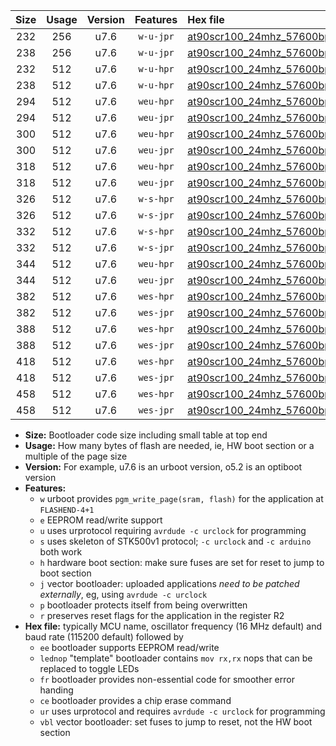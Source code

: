 |Size|Usage|Version|Features|Hex file|
|:-:|:-:|:-:|:-:|:--|
|232|256|u7.6|`w-u-jpr`|[at90scr100_24mhz_57600bps_ur_vbl.hex](https://raw.githubusercontent.com/stefanrueger/urboot/main/bootloaders/at90scr100/fcpu_24mhz/57600_bps/at90scr100_24mhz_57600bps_ur_vbl.hex)|
|238|256|u7.6|`w-u-jpr`|[at90scr100_24mhz_57600bps_lednop_ur_vbl.hex](https://raw.githubusercontent.com/stefanrueger/urboot/main/bootloaders/at90scr100/fcpu_24mhz/57600_bps/at90scr100_24mhz_57600bps_lednop_ur_vbl.hex)|
|232|512|u7.6|`w-u-hpr`|[at90scr100_24mhz_57600bps_ur.hex](https://raw.githubusercontent.com/stefanrueger/urboot/main/bootloaders/at90scr100/fcpu_24mhz/57600_bps/at90scr100_24mhz_57600bps_ur.hex)|
|238|512|u7.6|`w-u-hpr`|[at90scr100_24mhz_57600bps_lednop_ur.hex](https://raw.githubusercontent.com/stefanrueger/urboot/main/bootloaders/at90scr100/fcpu_24mhz/57600_bps/at90scr100_24mhz_57600bps_lednop_ur.hex)|
|294|512|u7.6|`weu-hpr`|[at90scr100_24mhz_57600bps_ee_ur.hex](https://raw.githubusercontent.com/stefanrueger/urboot/main/bootloaders/at90scr100/fcpu_24mhz/57600_bps/at90scr100_24mhz_57600bps_ee_ur.hex)|
|294|512|u7.6|`weu-jpr`|[at90scr100_24mhz_57600bps_ee_ur_vbl.hex](https://raw.githubusercontent.com/stefanrueger/urboot/main/bootloaders/at90scr100/fcpu_24mhz/57600_bps/at90scr100_24mhz_57600bps_ee_ur_vbl.hex)|
|300|512|u7.6|`weu-hpr`|[at90scr100_24mhz_57600bps_ee_lednop_ur.hex](https://raw.githubusercontent.com/stefanrueger/urboot/main/bootloaders/at90scr100/fcpu_24mhz/57600_bps/at90scr100_24mhz_57600bps_ee_lednop_ur.hex)|
|300|512|u7.6|`weu-jpr`|[at90scr100_24mhz_57600bps_ee_lednop_ur_vbl.hex](https://raw.githubusercontent.com/stefanrueger/urboot/main/bootloaders/at90scr100/fcpu_24mhz/57600_bps/at90scr100_24mhz_57600bps_ee_lednop_ur_vbl.hex)|
|318|512|u7.6|`weu-hpr`|[at90scr100_24mhz_57600bps_ee_lednop_fr_ur.hex](https://raw.githubusercontent.com/stefanrueger/urboot/main/bootloaders/at90scr100/fcpu_24mhz/57600_bps/at90scr100_24mhz_57600bps_ee_lednop_fr_ur.hex)|
|318|512|u7.6|`weu-jpr`|[at90scr100_24mhz_57600bps_ee_lednop_fr_ur_vbl.hex](https://raw.githubusercontent.com/stefanrueger/urboot/main/bootloaders/at90scr100/fcpu_24mhz/57600_bps/at90scr100_24mhz_57600bps_ee_lednop_fr_ur_vbl.hex)|
|326|512|u7.6|`w-s-hpr`|[at90scr100_24mhz_57600bps.hex](https://raw.githubusercontent.com/stefanrueger/urboot/main/bootloaders/at90scr100/fcpu_24mhz/57600_bps/at90scr100_24mhz_57600bps.hex)|
|326|512|u7.6|`w-s-jpr`|[at90scr100_24mhz_57600bps_vbl.hex](https://raw.githubusercontent.com/stefanrueger/urboot/main/bootloaders/at90scr100/fcpu_24mhz/57600_bps/at90scr100_24mhz_57600bps_vbl.hex)|
|332|512|u7.6|`w-s-hpr`|[at90scr100_24mhz_57600bps_lednop.hex](https://raw.githubusercontent.com/stefanrueger/urboot/main/bootloaders/at90scr100/fcpu_24mhz/57600_bps/at90scr100_24mhz_57600bps_lednop.hex)|
|332|512|u7.6|`w-s-jpr`|[at90scr100_24mhz_57600bps_lednop_vbl.hex](https://raw.githubusercontent.com/stefanrueger/urboot/main/bootloaders/at90scr100/fcpu_24mhz/57600_bps/at90scr100_24mhz_57600bps_lednop_vbl.hex)|
|344|512|u7.6|`weu-hpr`|[at90scr100_24mhz_57600bps_ee_lednop_fr_ce_ur.hex](https://raw.githubusercontent.com/stefanrueger/urboot/main/bootloaders/at90scr100/fcpu_24mhz/57600_bps/at90scr100_24mhz_57600bps_ee_lednop_fr_ce_ur.hex)|
|344|512|u7.6|`weu-jpr`|[at90scr100_24mhz_57600bps_ee_lednop_fr_ce_ur_vbl.hex](https://raw.githubusercontent.com/stefanrueger/urboot/main/bootloaders/at90scr100/fcpu_24mhz/57600_bps/at90scr100_24mhz_57600bps_ee_lednop_fr_ce_ur_vbl.hex)|
|382|512|u7.6|`wes-hpr`|[at90scr100_24mhz_57600bps_ee.hex](https://raw.githubusercontent.com/stefanrueger/urboot/main/bootloaders/at90scr100/fcpu_24mhz/57600_bps/at90scr100_24mhz_57600bps_ee.hex)|
|382|512|u7.6|`wes-jpr`|[at90scr100_24mhz_57600bps_ee_vbl.hex](https://raw.githubusercontent.com/stefanrueger/urboot/main/bootloaders/at90scr100/fcpu_24mhz/57600_bps/at90scr100_24mhz_57600bps_ee_vbl.hex)|
|388|512|u7.6|`wes-hpr`|[at90scr100_24mhz_57600bps_ee_lednop.hex](https://raw.githubusercontent.com/stefanrueger/urboot/main/bootloaders/at90scr100/fcpu_24mhz/57600_bps/at90scr100_24mhz_57600bps_ee_lednop.hex)|
|388|512|u7.6|`wes-jpr`|[at90scr100_24mhz_57600bps_ee_lednop_vbl.hex](https://raw.githubusercontent.com/stefanrueger/urboot/main/bootloaders/at90scr100/fcpu_24mhz/57600_bps/at90scr100_24mhz_57600bps_ee_lednop_vbl.hex)|
|418|512|u7.6|`wes-hpr`|[at90scr100_24mhz_57600bps_ee_lednop_fr.hex](https://raw.githubusercontent.com/stefanrueger/urboot/main/bootloaders/at90scr100/fcpu_24mhz/57600_bps/at90scr100_24mhz_57600bps_ee_lednop_fr.hex)|
|418|512|u7.6|`wes-jpr`|[at90scr100_24mhz_57600bps_ee_lednop_fr_vbl.hex](https://raw.githubusercontent.com/stefanrueger/urboot/main/bootloaders/at90scr100/fcpu_24mhz/57600_bps/at90scr100_24mhz_57600bps_ee_lednop_fr_vbl.hex)|
|458|512|u7.6|`wes-hpr`|[at90scr100_24mhz_57600bps_ee_lednop_fr_ce.hex](https://raw.githubusercontent.com/stefanrueger/urboot/main/bootloaders/at90scr100/fcpu_24mhz/57600_bps/at90scr100_24mhz_57600bps_ee_lednop_fr_ce.hex)|
|458|512|u7.6|`wes-jpr`|[at90scr100_24mhz_57600bps_ee_lednop_fr_ce_vbl.hex](https://raw.githubusercontent.com/stefanrueger/urboot/main/bootloaders/at90scr100/fcpu_24mhz/57600_bps/at90scr100_24mhz_57600bps_ee_lednop_fr_ce_vbl.hex)|

- **Size:** Bootloader code size including small table at top end
- **Usage:** How many bytes of flash are needed, ie, HW boot section or a multiple of the page size
- **Version:** For example, u7.6 is an urboot version, o5.2 is an optiboot version
- **Features:**
  + `w` urboot provides `pgm_write_page(sram, flash)` for the application at `FLASHEND-4+1`
  + `e` EEPROM read/write support
  + `u` uses urprotocol requiring `avrdude -c urclock` for programming
  + `s` uses skeleton of STK500v1 protocol; `-c urclock` and `-c arduino` both work
  + `h` hardware boot section: make sure fuses are set for reset to jump to boot section
  + `j` vector bootloader: uploaded applications *need to be patched externally*, eg, using `avrdude -c urclock`
  + `p` bootloader protects itself from being overwritten
  + `r` preserves reset flags for the application in the register R2
- **Hex file:** typically MCU name, oscillator frequency (16 MHz default) and baud rate (115200 default) followed by
  + `ee` bootloader supports EEPROM read/write
  + `lednop` "template" bootloader contains `mov rx,rx` nops that can be replaced to toggle LEDs
  + `fr` bootloader provides non-essential code for smoother error handing
  + `ce` bootloader provides a chip erase command
  + `ur` uses urprotocol and requires `avrdude -c urclock` for programming
  + `vbl` vector bootloader: set fuses to jump to reset, not the HW boot section
